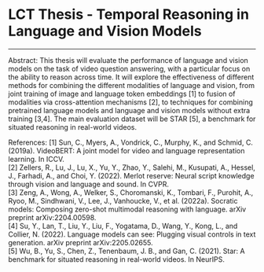 # LCT Thesis - Temporal Reasoning in Language and Vision Models

---

Abstract: This thesis will evaluate the performance of language and vision
models on the task of video question answering, with a particular focus on the
ability to reason across time. It will explore the effectiveness of different
methods for combining the different modalities of language and vision, from
joint training of image and language token embeddings [1] to fusion of
modalities via cross-attention mechanisms [2], to techniques for combining
pretrained language models and language and vision models without extra
training [3,4]. The main evaluation dataset will be STAR [5], a benchmark for
situated reasoning in real-world videos. 

References:
[1] Sun, C., Myers, A., Vondrick, C., Murphy, K., and Schmid, C. (2019a).
VideoBERT: A joint model for video and language representation learning. In
ICCV.\
[2] Zellers, R., Lu, J., Lu, X., Yu, Y., Zhao, Y., Salehi, M., Kusupati, A.,
Hessel, J., Farhadi, A., and Choi, Y. (2022). Merlot reserve: Neural script
knowledge through vision and language and sound. In CVPR.\
[3] Zeng, A., Wong, A., Welker, S., Choromanski, K., Tombari, F., Purohit, A.,
Ryoo, M., Sindhwani, V., Lee, J., Vanhoucke, V., et al. (2022a). Socratic
models: Composing zero-shot multimodal reasoning with language. arXiv preprint
arXiv:2204.00598.\
[4] Su, Y., Lan, T., Liu, Y., Liu, F., Yogatama, D., Wang, Y., Kong, L., and
Collier, N. (2022). Language models can see: Plugging visual controls in text
generation. arXiv preprint arXiv:2205.02655.\
[5] Wu, B., Yu, S., Chen, Z., Tenenbaum, J. B., and Gan, C. (2021). Star: A
benchmark for situated reasoning in real-world videos. In NeurIPS. 
